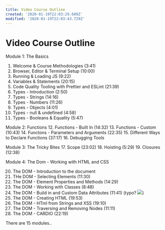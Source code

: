 ```yaml
---
title: Video Course Outline
created: '2020-01-19T22:03:29.689Z'
modified: '2020-01-19T22:03:43.729Z'
---
```


# Video Course Outline


Module 1: The Basics

1. Welcome & Course Methodologies (3:41)
2. Browser, Editor & Terminal Setup (10:00)
3. Running & Loading JS (9:22)
4. Variables & Statements (20:15)
5. Code Quality Tooling with Prettier and ESLint (21:39)
6. Types - Introduction (2:50)
7. Types - Strings (14:16)
8. Types - Numbers (11:26)
9. Types - Objects (4:01)
10. Types - null & undefined (4:58)
11. Types - Booleans & Equality (5:47)

Module 2: Functions
12. Functions - Built In (14:32)
13. Functions - Custom (10:43)
14. Functons - Parameters and Arguments (22:35)
15. Different Ways to Declare Functions (37:17)
16. Debugging Tools

Module 3: The Tricky Bites
17. Scope (23:02)
18. Hoisting (5:29)
19. Closures (12:38)

Module 4: The Dom - Working with HTML and CSS

20. The DOM - Introduction to the document
21. THe DOM - Selecting Elements (11:30)
22. The DOM - Element Properties and Methods (14:29)
23. The DOM - Working with Classes (8:48)
24. The DOM - Build in and Custom Data Attributes (11:41) (typo? ![](@attachment/Clipboard_2020-01-19-17-01-59.png))
25. The DOM - Creating HTML  (19:53)
26. The DOM - HTml from Strings and XSS (19:10)
27. The DOM - Traversing and Removing Nodes (11:11)
28. The DOM - CARDIO (22:19)


There are 15 modules..
